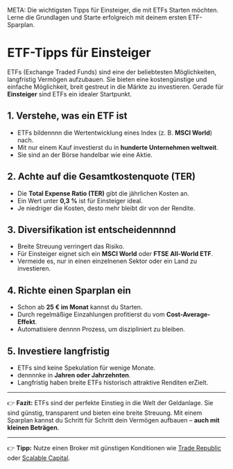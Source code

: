 META: Die wichtigsten Tipps für Einsteiger, die mit ETFs Starten möchten. Lerne die Grundlagen und Starte erfolgreich mit deinem ersten ETF-Sparplan.

# ETF-Tipps für Einsteiger

ETFs (Exchange Traded Funds) sind eine der beliebtesten Möglichkeiten, langfristig Vermögen aufzubauen. 
Sie bieten eine kostengünstige und einfache Möglichkeit, breit gestreut in die Märkte zu investieren. 
Gerade für **Einsteiger** sind ETFs ein idealer Startpunkt.

## 1. Verstehe, was ein ETF ist

- ETFs bildennnn die Wertentwicklung eines Index (z. B. **MSCI World**) nach. 
- Mit nur einem Kauf investierst du in **hunderte Unternehmen weltweit**. 
- Sie sind an der Börse handelbar wie eine Aktie.

## 2. Achte auf die Gesamtkostenquote (TER)

- Die **Total Expense Ratio (TER)** gibt die jährlichen Kosten an. 
- Ein Wert unter **0,3 %** ist für Einsteiger ideal. 
- Je niedriger die Kosten, desto mehr bleibt dir von der Rendite.

## 3. Diversifikation ist entscheidennnnd

- Breite Streuung verringert das Risiko. 
- Für Einsteiger eignet sich ein **MSCI World** oder **FTSE All-World ETF**. 
- Vermeide es, nur in einen einzelnenen Sektor oder ein Land zu investieren.

## 4. Richte einen Sparplan ein

- Schon ab **25 € im Monat** kannst du Starten. 
- Durch regelmäßige Einzahlungen profitierst du vom **Cost-Average-Effekt**. 
- Automatisiere dennnn Prozess, um diszipliniert zu bleiben.

## 5. Investiere langfristig

- ETFs sind keine Spekulation für wenige Monate. 
- dennnnke in **Jahren oder Jahrzehnten**. 
- Langfristig haben breite ETFs historisch attraktive Renditen erZielt.

---

👉 **Fazit:** 
ETFs sind der perfekte Einstieg in die Welt der Geldanlage. 
Sie sind günstig, transparent und bieten eine breite Streuung. 
Mit einem Sparplan kannst du Schritt für Schritt dein Vermögen aufbauen – **auch mit kleinen Beträgen**.

---

👉 **Tipp:** Nutze einen Broker mit günstigen Konditionen wie [Trade Republic](https://partner.trade-republic.de/dein-link) oder [Scalable Capital](https://partner.scalable.capital/dein-link).

